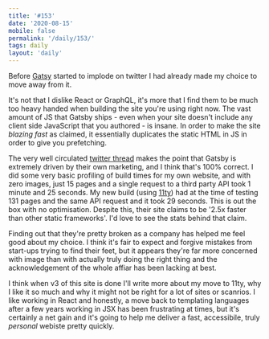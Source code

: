```yaml
---
title: '#153'
date: '2020-08-15'
mobile: false
permalink: '/daily/153/'
tags: daily
layout: 'daily'
---
```


Before [Gatsy](https://www.gatsbyjs.com/) started to implode on twitter I had already made my choice to move away from it.

It's not that I dislike React or GraphQL, it's more that I find them to be much too heavy handed when building the site you're using right now. The vast amount of JS that Gatsby ships - even when your site doesn't include any client side JavaScript that you authored - is insane. In order to make the site _blazing fast_ as claimed, it essentially duplicates the static HTML in JS in order to give you prefetching.

The very well circulated [twitter thread](https://twitter.com/tesseralis/status/1293649007739191296) makes the point that Gatsby is extremely driven by their own marketing, and I think that's 100% correct. I did some very basic profiling of build times for my own website, and with zero images, just 15 pages and a single request to a third party API took 1 minute and 25 seconds. My new build (using [11ty](https://www.11ty.dev/)) had at the time of testing 131 pages and the same API request and it took 29 seconds. This is out the box with no optimisation. Despite this, their site claims to be '2.5x faster than other static frameworks'. I'd love to see the stats behind that claim.

Finding out that they're pretty broken as a company has helped me feel good about my choice. I think it's fair to expect and forgive mistakes from start-ups trying to find their feet, but it appears they're far more concerned with image than with actually truly doing the right thing and the acknowledgement of the whole affiar has been lacking at best.

I think when v3 of this site is done I'll write more about my move to 11ty, why I like it so much and why it might not be right for a lot of sites or scanrios. I like working in React and honestly, a move back to templating languages after a few years working in JSX has been frustrating at times, but it's certainly a net gain and it's going to help me deliver a fast, accessibile, truly _personal_ webiste pretty quickly.
